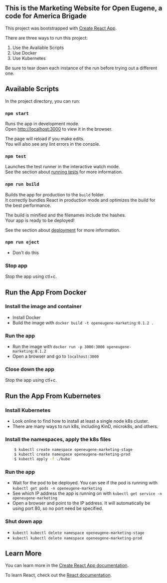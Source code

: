 ## This is the Marketing Website for Open Eugene, a code for America Brigade
This project was bootstrapped with [Create React App](https://github.com/facebook/create-react-app).

There are three ways to run this project: 
1. Use the Available Scripts
2. Use Docker
3. Use Kubernetes

Be sure to tear down each instance of the run before trying out a different one.

## Available Scripts

In the project directory, you can run:

### `npm start`

Runs the app in development mode.<br />
Open [http://localhost:3000](http://localhost:3000) to view it in the browser.

The page will reload if you make edits.<br />
You will also see any lint errors in the console.

### `npm test`

Launches the test runner in the interactive watch mode.<br />
See the section about [running tests](https://facebook.github.io/create-react-app/docs/running-tests) for more information.

### `npm run build`

Builds the app for production to the `build` folder.<br />
It correctly bundles React in production mode and optimizes the build for the best performance.

The build is minified and the filenames include the hashes.<br />
Your app is ready to be deployed!

See the section about [deployment](https://facebook.github.io/create-react-app/docs/deployment) for more information.

### `npm run eject`
- Don't do this

### Stop app

Stop the app using ctl+c.

## Run the App From Docker

### Install the image and container

- Install Docker
- Build the image with `docker build -t openeugene-marketing:0.1.2 .`

### Run the app
- Run the image with `docker run -p 3000:3000 openeugene-marketing:0.1.2`
- Open a browser and go to `localhost:3000`

### Close down the app
 Stop the app using ctl+c.

## Run the App From Kubernetes

### Install Kubernetes
- Look online to find how to install at least a single node k8s cluster.
- There are many ways to run k8s, including KinD, microk8s, and others.

### Install the namespaces, apply the k8s files
```bash
    $ kubectl create namespace openeugene-marketing-stage
    $ kubectl create namespace openeugene-marketing-prod
    $ kubectl apply -f ./kube
```

### Run the app
- Wait for the pod to be deployed. You can see if the pod is running with `kubectl get pods -n openeugene-marketing`
- See which IP address the app is running on with `kubectl get service -n openeugene-marketing`
- Open a browser and point to the IP address. It will automatically be using port 80, so no port need be specified.

### Shut down app
- `kubectl kubectl delete namespace openeugene-marketing-stage`
- `kubectl kubectl delete namespace openeugene-marketing-prod`

## Learn More

You can learn more in the [Create React App documentation](https://facebook.github.io/create-react-app/docs/getting-started).

To learn React, check out the [React documentation](https://reactjs.org/).
